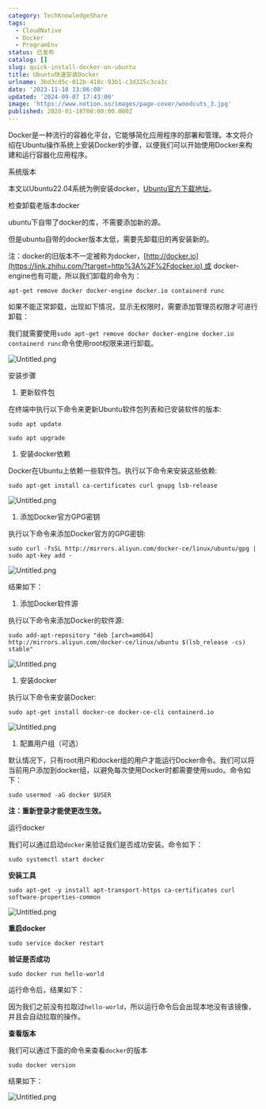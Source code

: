 ```yaml
---
category: TechKnowledgeShare
tags:
  - CloudNative
  - Docker
  - ProgramEnv
status: 已发布
catalog: []
slug: quick-install-docker-on-ubuntu
title: Ubuntu快速安装Docker
urlname: 3bd3cd5c-012b-418c-93b1-c3d325c3ca3c
date: '2023-11-18 13:06:00'
updated: '2024-09-07 17:43:00'
image: 'https://www.notion.so/images/page-cover/woodcuts_3.jpg'
published: 2020-01-18T08:00:00.000Z
---
```


Docker是一种流行的容器化平台，它能够简化应用程序的部署和管理。本文将介绍在Ubuntu操作系统上安装Docker的步骤，以便我们可以开始使用Docker来构建和运行容器化应用程序。


系统版本


本文以Ubuntu22.04系统为例安装docker，[Ubuntu官方下载地址](https://link.zhihu.com/?target=https%3A%2F%2Fubuntu.com%2Fdownload)。


检查卸载老版本docker


ubuntu下自带了docker的库，不需要添加新的源。


但是ubuntu自带的docker版本太低，需要先卸载旧的再安装新的。


注：docker的旧版本不一定被称为docker，[http://docker.io](https://link.zhihu.com/?target=http%3A%2F%2Fdocker.io) 或 docker-engine也有可能，所以我们卸载的命令为：


`apt-get remove docker docker-engine docker.io containerd runc`


如果不能正常卸载，出现如下情况，显示无权限时，需要添加管理员权限才可进行卸载：


我们就需要使用`sudo apt-get remove docker docker-engine docker.io containerd runc`命令使用root权限来进行卸载。


![Untitled.png](https://prod-files-secure.s3.us-west-2.amazonaws.com/5d24fe63-e567-4804-86f9-9fdc62e13082/39952d0f-7851-4550-b715-72a33876c773/Untitled.png?X-Amz-Algorithm=AWS4-HMAC-SHA256&X-Amz-Content-Sha256=UNSIGNED-PAYLOAD&X-Amz-Credential=ASIAZI2LB466S25DNC3F%2F20250408%2Fus-west-2%2Fs3%2Faws4_request&X-Amz-Date=20250408T213524Z&X-Amz-Expires=3600&X-Amz-Security-Token=IQoJb3JpZ2luX2VjEAYaCXVzLXdlc3QtMiJGMEQCIDm0V26175%2B9ff%2BnJbaBslc%2FcQJOlDYSlDrwBUDIgYj2AiADzY53e%2BE%2F1pDVPHBiNUZDZr%2BKvvrvJEwSvNB5KqcHGyr%2FAwh%2FEAAaDDYzNzQyMzE4MzgwNSIM1bBW16WTFIocicweKtwDni80ipbgB%2Fksw9tz%2FsE1i9nZdOk0dhNNM%2Fgm7xlIFSzL3%2BO%2F74VCNzjyMrNcqFmmTFQYm0gOdRmVRKNvbAS1M5bbR%2FQutkJUfl%2FL6oL9pjGscckCRTH3zCNqom2s5fpUQAPGxqyPmwPDCTpByd6atosmhWVY15SC%2FRXe3JSQzDdQrwpnA%2BTsyk1ekLzTC2w1sEEhYUwvA4t4bWOjzpQHat4J13ynM3uHRX5%2Bra%2FlKCQZZRglGWwWMIfLPsr1L90FWMPgriLq8zR491rG5%2BGhwCphAVTApoB64SBszPX%2Bu07ZTwEEGnNSRZN4w4v%2BKEGYYZETSfx2EYYcY3kxxHswJffK6xaCqVgLYKy0vNWVmgW%2BIm9kFU9lc3xZN%2BF0Mp%2B0BoVaXhpEbdoMd%2BrmncRIBul9t%2BrowPVvLEbZu8mVmiO00%2Bo8D%2BL0OmKb6L%2F5Hyn8bfNkvVvIDFqSMt%2BiS9zliAtb1jmg2%2FycqYycpSZwwQ%2FFI0%2BarMj%2Bz4bLj0WmAAfkqOfF9Tukpo1bX6aIXVUf20rqgj54o%2FrusJvqbA3CWndOGU5AH4y19Etb4tNnZdZNkrniC1gM1IDRcmHZr8%2FSVsl6uVUbBtlyItYFqOhdIB0n8SUhkDKf2P1ItaIwxqjWvwY6pgGkIFk8SeoPKdN%2B%2FLJp0v%2B%2B3ZSZAaeto4QbogIrhwnqNKManSaQHHMP%2F7PsCZouOAUCKMquO0QS0vGySGu8uJhNZv9Z311nMM9B2ZoEwYPaE0yU5ZFjYxA2XXzjdbn5ipelILM5wuTqruFw0VssQ%2BtQRSDNWT9CmF32CKz6xF8Rjw3YS79h8s4RjlIypaS0hNc8dR7UsFl4PmCt1ya6oB%2Fou4Gn%2F27s&X-Amz-Signature=e213a6974b2c29173d08000f13609fd99df13000b4b6cf62af8476afa5f5e903&X-Amz-SignedHeaders=host&x-id=GetObject)


安装步骤

1. 更新软件包

在终端中执行以下命令来更新Ubuntu软件包列表和已安装软件的版本:


`sudo apt update`


`sudo apt upgrade`

1. 安装docker依赖

Docker在Ubuntu上依赖一些软件包。执行以下命令来安装这些依赖:


`sudo apt-get install ca-certificates curl gnupg lsb-release`


![Untitled.png](https://prod-files-secure.s3.us-west-2.amazonaws.com/5d24fe63-e567-4804-86f9-9fdc62e13082/b5a549a8-6621-4824-a151-93e8b0592f14/Untitled.png?X-Amz-Algorithm=AWS4-HMAC-SHA256&X-Amz-Content-Sha256=UNSIGNED-PAYLOAD&X-Amz-Credential=ASIAZI2LB466S25DNC3F%2F20250408%2Fus-west-2%2Fs3%2Faws4_request&X-Amz-Date=20250408T213524Z&X-Amz-Expires=3600&X-Amz-Security-Token=IQoJb3JpZ2luX2VjEAYaCXVzLXdlc3QtMiJGMEQCIDm0V26175%2B9ff%2BnJbaBslc%2FcQJOlDYSlDrwBUDIgYj2AiADzY53e%2BE%2F1pDVPHBiNUZDZr%2BKvvrvJEwSvNB5KqcHGyr%2FAwh%2FEAAaDDYzNzQyMzE4MzgwNSIM1bBW16WTFIocicweKtwDni80ipbgB%2Fksw9tz%2FsE1i9nZdOk0dhNNM%2Fgm7xlIFSzL3%2BO%2F74VCNzjyMrNcqFmmTFQYm0gOdRmVRKNvbAS1M5bbR%2FQutkJUfl%2FL6oL9pjGscckCRTH3zCNqom2s5fpUQAPGxqyPmwPDCTpByd6atosmhWVY15SC%2FRXe3JSQzDdQrwpnA%2BTsyk1ekLzTC2w1sEEhYUwvA4t4bWOjzpQHat4J13ynM3uHRX5%2Bra%2FlKCQZZRglGWwWMIfLPsr1L90FWMPgriLq8zR491rG5%2BGhwCphAVTApoB64SBszPX%2Bu07ZTwEEGnNSRZN4w4v%2BKEGYYZETSfx2EYYcY3kxxHswJffK6xaCqVgLYKy0vNWVmgW%2BIm9kFU9lc3xZN%2BF0Mp%2B0BoVaXhpEbdoMd%2BrmncRIBul9t%2BrowPVvLEbZu8mVmiO00%2Bo8D%2BL0OmKb6L%2F5Hyn8bfNkvVvIDFqSMt%2BiS9zliAtb1jmg2%2FycqYycpSZwwQ%2FFI0%2BarMj%2Bz4bLj0WmAAfkqOfF9Tukpo1bX6aIXVUf20rqgj54o%2FrusJvqbA3CWndOGU5AH4y19Etb4tNnZdZNkrniC1gM1IDRcmHZr8%2FSVsl6uVUbBtlyItYFqOhdIB0n8SUhkDKf2P1ItaIwxqjWvwY6pgGkIFk8SeoPKdN%2B%2FLJp0v%2B%2B3ZSZAaeto4QbogIrhwnqNKManSaQHHMP%2F7PsCZouOAUCKMquO0QS0vGySGu8uJhNZv9Z311nMM9B2ZoEwYPaE0yU5ZFjYxA2XXzjdbn5ipelILM5wuTqruFw0VssQ%2BtQRSDNWT9CmF32CKz6xF8Rjw3YS79h8s4RjlIypaS0hNc8dR7UsFl4PmCt1ya6oB%2Fou4Gn%2F27s&X-Amz-Signature=39a7a25e5715163ba90b7bf75994ad639f6cb9c1b249c138a39a91126b7cbe62&X-Amz-SignedHeaders=host&x-id=GetObject)

1. 添加Docker官方GPG密钥

执行以下命令来添加Docker官方的GPG密钥:


`sudo curl -fsSL http://mirrors.aliyun.com/docker-ce/linux/ubuntu/gpg | sudo apt-key add -`


![Untitled.png](https://prod-files-secure.s3.us-west-2.amazonaws.com/5d24fe63-e567-4804-86f9-9fdc62e13082/98014b5e-f5b7-4b16-804e-ab6917971bd3/Untitled.png?X-Amz-Algorithm=AWS4-HMAC-SHA256&X-Amz-Content-Sha256=UNSIGNED-PAYLOAD&X-Amz-Credential=ASIAZI2LB466S25DNC3F%2F20250408%2Fus-west-2%2Fs3%2Faws4_request&X-Amz-Date=20250408T213524Z&X-Amz-Expires=3600&X-Amz-Security-Token=IQoJb3JpZ2luX2VjEAYaCXVzLXdlc3QtMiJGMEQCIDm0V26175%2B9ff%2BnJbaBslc%2FcQJOlDYSlDrwBUDIgYj2AiADzY53e%2BE%2F1pDVPHBiNUZDZr%2BKvvrvJEwSvNB5KqcHGyr%2FAwh%2FEAAaDDYzNzQyMzE4MzgwNSIM1bBW16WTFIocicweKtwDni80ipbgB%2Fksw9tz%2FsE1i9nZdOk0dhNNM%2Fgm7xlIFSzL3%2BO%2F74VCNzjyMrNcqFmmTFQYm0gOdRmVRKNvbAS1M5bbR%2FQutkJUfl%2FL6oL9pjGscckCRTH3zCNqom2s5fpUQAPGxqyPmwPDCTpByd6atosmhWVY15SC%2FRXe3JSQzDdQrwpnA%2BTsyk1ekLzTC2w1sEEhYUwvA4t4bWOjzpQHat4J13ynM3uHRX5%2Bra%2FlKCQZZRglGWwWMIfLPsr1L90FWMPgriLq8zR491rG5%2BGhwCphAVTApoB64SBszPX%2Bu07ZTwEEGnNSRZN4w4v%2BKEGYYZETSfx2EYYcY3kxxHswJffK6xaCqVgLYKy0vNWVmgW%2BIm9kFU9lc3xZN%2BF0Mp%2B0BoVaXhpEbdoMd%2BrmncRIBul9t%2BrowPVvLEbZu8mVmiO00%2Bo8D%2BL0OmKb6L%2F5Hyn8bfNkvVvIDFqSMt%2BiS9zliAtb1jmg2%2FycqYycpSZwwQ%2FFI0%2BarMj%2Bz4bLj0WmAAfkqOfF9Tukpo1bX6aIXVUf20rqgj54o%2FrusJvqbA3CWndOGU5AH4y19Etb4tNnZdZNkrniC1gM1IDRcmHZr8%2FSVsl6uVUbBtlyItYFqOhdIB0n8SUhkDKf2P1ItaIwxqjWvwY6pgGkIFk8SeoPKdN%2B%2FLJp0v%2B%2B3ZSZAaeto4QbogIrhwnqNKManSaQHHMP%2F7PsCZouOAUCKMquO0QS0vGySGu8uJhNZv9Z311nMM9B2ZoEwYPaE0yU5ZFjYxA2XXzjdbn5ipelILM5wuTqruFw0VssQ%2BtQRSDNWT9CmF32CKz6xF8Rjw3YS79h8s4RjlIypaS0hNc8dR7UsFl4PmCt1ya6oB%2Fou4Gn%2F27s&X-Amz-Signature=392c80ff8a901c965b0b866e1d07bf250ebe351cd7919614bc91f84ccbfba792&X-Amz-SignedHeaders=host&x-id=GetObject)


结果如下：

1. 添加Docker软件源

执行以下命令来添加Docker的软件源:


`sudo add-apt-repository "deb [arch=amd64] http://mirrors.aliyun.com/docker-ce/linux/ubuntu $(lsb_release -cs) stable"`


![Untitled.png](https://prod-files-secure.s3.us-west-2.amazonaws.com/5d24fe63-e567-4804-86f9-9fdc62e13082/7fc5bdbe-9d4c-48b8-ba03-3309380f47ba/Untitled.png?X-Amz-Algorithm=AWS4-HMAC-SHA256&X-Amz-Content-Sha256=UNSIGNED-PAYLOAD&X-Amz-Credential=ASIAZI2LB466S25DNC3F%2F20250408%2Fus-west-2%2Fs3%2Faws4_request&X-Amz-Date=20250408T213524Z&X-Amz-Expires=3600&X-Amz-Security-Token=IQoJb3JpZ2luX2VjEAYaCXVzLXdlc3QtMiJGMEQCIDm0V26175%2B9ff%2BnJbaBslc%2FcQJOlDYSlDrwBUDIgYj2AiADzY53e%2BE%2F1pDVPHBiNUZDZr%2BKvvrvJEwSvNB5KqcHGyr%2FAwh%2FEAAaDDYzNzQyMzE4MzgwNSIM1bBW16WTFIocicweKtwDni80ipbgB%2Fksw9tz%2FsE1i9nZdOk0dhNNM%2Fgm7xlIFSzL3%2BO%2F74VCNzjyMrNcqFmmTFQYm0gOdRmVRKNvbAS1M5bbR%2FQutkJUfl%2FL6oL9pjGscckCRTH3zCNqom2s5fpUQAPGxqyPmwPDCTpByd6atosmhWVY15SC%2FRXe3JSQzDdQrwpnA%2BTsyk1ekLzTC2w1sEEhYUwvA4t4bWOjzpQHat4J13ynM3uHRX5%2Bra%2FlKCQZZRglGWwWMIfLPsr1L90FWMPgriLq8zR491rG5%2BGhwCphAVTApoB64SBszPX%2Bu07ZTwEEGnNSRZN4w4v%2BKEGYYZETSfx2EYYcY3kxxHswJffK6xaCqVgLYKy0vNWVmgW%2BIm9kFU9lc3xZN%2BF0Mp%2B0BoVaXhpEbdoMd%2BrmncRIBul9t%2BrowPVvLEbZu8mVmiO00%2Bo8D%2BL0OmKb6L%2F5Hyn8bfNkvVvIDFqSMt%2BiS9zliAtb1jmg2%2FycqYycpSZwwQ%2FFI0%2BarMj%2Bz4bLj0WmAAfkqOfF9Tukpo1bX6aIXVUf20rqgj54o%2FrusJvqbA3CWndOGU5AH4y19Etb4tNnZdZNkrniC1gM1IDRcmHZr8%2FSVsl6uVUbBtlyItYFqOhdIB0n8SUhkDKf2P1ItaIwxqjWvwY6pgGkIFk8SeoPKdN%2B%2FLJp0v%2B%2B3ZSZAaeto4QbogIrhwnqNKManSaQHHMP%2F7PsCZouOAUCKMquO0QS0vGySGu8uJhNZv9Z311nMM9B2ZoEwYPaE0yU5ZFjYxA2XXzjdbn5ipelILM5wuTqruFw0VssQ%2BtQRSDNWT9CmF32CKz6xF8Rjw3YS79h8s4RjlIypaS0hNc8dR7UsFl4PmCt1ya6oB%2Fou4Gn%2F27s&X-Amz-Signature=ac8b72d73391e908be22c1e91fff63255600ef7124beefbdd27239336d3c2ff5&X-Amz-SignedHeaders=host&x-id=GetObject)

1. 安装docker

执行以下命令来安装Docker:


`sudo apt-get install docker-ce docker-ce-cli containerd.io`


![Untitled.png](https://prod-files-secure.s3.us-west-2.amazonaws.com/5d24fe63-e567-4804-86f9-9fdc62e13082/d5ede442-ffc5-49c3-a76a-76559a797244/Untitled.png?X-Amz-Algorithm=AWS4-HMAC-SHA256&X-Amz-Content-Sha256=UNSIGNED-PAYLOAD&X-Amz-Credential=ASIAZI2LB466S25DNC3F%2F20250408%2Fus-west-2%2Fs3%2Faws4_request&X-Amz-Date=20250408T213524Z&X-Amz-Expires=3600&X-Amz-Security-Token=IQoJb3JpZ2luX2VjEAYaCXVzLXdlc3QtMiJGMEQCIDm0V26175%2B9ff%2BnJbaBslc%2FcQJOlDYSlDrwBUDIgYj2AiADzY53e%2BE%2F1pDVPHBiNUZDZr%2BKvvrvJEwSvNB5KqcHGyr%2FAwh%2FEAAaDDYzNzQyMzE4MzgwNSIM1bBW16WTFIocicweKtwDni80ipbgB%2Fksw9tz%2FsE1i9nZdOk0dhNNM%2Fgm7xlIFSzL3%2BO%2F74VCNzjyMrNcqFmmTFQYm0gOdRmVRKNvbAS1M5bbR%2FQutkJUfl%2FL6oL9pjGscckCRTH3zCNqom2s5fpUQAPGxqyPmwPDCTpByd6atosmhWVY15SC%2FRXe3JSQzDdQrwpnA%2BTsyk1ekLzTC2w1sEEhYUwvA4t4bWOjzpQHat4J13ynM3uHRX5%2Bra%2FlKCQZZRglGWwWMIfLPsr1L90FWMPgriLq8zR491rG5%2BGhwCphAVTApoB64SBszPX%2Bu07ZTwEEGnNSRZN4w4v%2BKEGYYZETSfx2EYYcY3kxxHswJffK6xaCqVgLYKy0vNWVmgW%2BIm9kFU9lc3xZN%2BF0Mp%2B0BoVaXhpEbdoMd%2BrmncRIBul9t%2BrowPVvLEbZu8mVmiO00%2Bo8D%2BL0OmKb6L%2F5Hyn8bfNkvVvIDFqSMt%2BiS9zliAtb1jmg2%2FycqYycpSZwwQ%2FFI0%2BarMj%2Bz4bLj0WmAAfkqOfF9Tukpo1bX6aIXVUf20rqgj54o%2FrusJvqbA3CWndOGU5AH4y19Etb4tNnZdZNkrniC1gM1IDRcmHZr8%2FSVsl6uVUbBtlyItYFqOhdIB0n8SUhkDKf2P1ItaIwxqjWvwY6pgGkIFk8SeoPKdN%2B%2FLJp0v%2B%2B3ZSZAaeto4QbogIrhwnqNKManSaQHHMP%2F7PsCZouOAUCKMquO0QS0vGySGu8uJhNZv9Z311nMM9B2ZoEwYPaE0yU5ZFjYxA2XXzjdbn5ipelILM5wuTqruFw0VssQ%2BtQRSDNWT9CmF32CKz6xF8Rjw3YS79h8s4RjlIypaS0hNc8dR7UsFl4PmCt1ya6oB%2Fou4Gn%2F27s&X-Amz-Signature=0cbd7655d7e20e9095ea1bd48d6369cea2fd9d752d6c36682f00a1ad02706912&X-Amz-SignedHeaders=host&x-id=GetObject)

1. 配置用户组（可选）

默认情况下，只有root用户和docker组的用户才能运行Docker命令。我们可以将当前用户添加到docker组，以避免每次使用Docker时都需要使用sudo。命令如下：


`sudo usermod -aG docker $USER`


**注：重新登录才能使更改生效。**


运行docker


我们可以通过启动`docker`来验证我们是否成功安装。命令如下：


`sudo systemctl start docker`


**安装工具**


`sudo apt-get -y install apt-transport-https ca-certificates curl software-properties-common`


![Untitled.png](https://prod-files-secure.s3.us-west-2.amazonaws.com/5d24fe63-e567-4804-86f9-9fdc62e13082/0c3615c1-94db-46f5-9743-68bb221a9964/Untitled.png?X-Amz-Algorithm=AWS4-HMAC-SHA256&X-Amz-Content-Sha256=UNSIGNED-PAYLOAD&X-Amz-Credential=ASIAZI2LB466S25DNC3F%2F20250408%2Fus-west-2%2Fs3%2Faws4_request&X-Amz-Date=20250408T213524Z&X-Amz-Expires=3600&X-Amz-Security-Token=IQoJb3JpZ2luX2VjEAYaCXVzLXdlc3QtMiJGMEQCIDm0V26175%2B9ff%2BnJbaBslc%2FcQJOlDYSlDrwBUDIgYj2AiADzY53e%2BE%2F1pDVPHBiNUZDZr%2BKvvrvJEwSvNB5KqcHGyr%2FAwh%2FEAAaDDYzNzQyMzE4MzgwNSIM1bBW16WTFIocicweKtwDni80ipbgB%2Fksw9tz%2FsE1i9nZdOk0dhNNM%2Fgm7xlIFSzL3%2BO%2F74VCNzjyMrNcqFmmTFQYm0gOdRmVRKNvbAS1M5bbR%2FQutkJUfl%2FL6oL9pjGscckCRTH3zCNqom2s5fpUQAPGxqyPmwPDCTpByd6atosmhWVY15SC%2FRXe3JSQzDdQrwpnA%2BTsyk1ekLzTC2w1sEEhYUwvA4t4bWOjzpQHat4J13ynM3uHRX5%2Bra%2FlKCQZZRglGWwWMIfLPsr1L90FWMPgriLq8zR491rG5%2BGhwCphAVTApoB64SBszPX%2Bu07ZTwEEGnNSRZN4w4v%2BKEGYYZETSfx2EYYcY3kxxHswJffK6xaCqVgLYKy0vNWVmgW%2BIm9kFU9lc3xZN%2BF0Mp%2B0BoVaXhpEbdoMd%2BrmncRIBul9t%2BrowPVvLEbZu8mVmiO00%2Bo8D%2BL0OmKb6L%2F5Hyn8bfNkvVvIDFqSMt%2BiS9zliAtb1jmg2%2FycqYycpSZwwQ%2FFI0%2BarMj%2Bz4bLj0WmAAfkqOfF9Tukpo1bX6aIXVUf20rqgj54o%2FrusJvqbA3CWndOGU5AH4y19Etb4tNnZdZNkrniC1gM1IDRcmHZr8%2FSVsl6uVUbBtlyItYFqOhdIB0n8SUhkDKf2P1ItaIwxqjWvwY6pgGkIFk8SeoPKdN%2B%2FLJp0v%2B%2B3ZSZAaeto4QbogIrhwnqNKManSaQHHMP%2F7PsCZouOAUCKMquO0QS0vGySGu8uJhNZv9Z311nMM9B2ZoEwYPaE0yU5ZFjYxA2XXzjdbn5ipelILM5wuTqruFw0VssQ%2BtQRSDNWT9CmF32CKz6xF8Rjw3YS79h8s4RjlIypaS0hNc8dR7UsFl4PmCt1ya6oB%2Fou4Gn%2F27s&X-Amz-Signature=e81ee59942f56e6f926b9a8b75961cba5872a611321ee90ee86c1f9f4031916e&X-Amz-SignedHeaders=host&x-id=GetObject)


**重启docker**


`sudo service docker restart`


**验证是否成功**


`sudo docker run hello-world`


运行命令后，结果如下：


因为我们之前没有拉取过`hello-world`，所以运行命令后会出现本地没有该镜像，并且会自动拉取的操作。


**查看版本**


我们可以通过下面的命令来查看`docker`的版本


`sudo docker version`


结果如下：


![Untitled.png](https://prod-files-secure.s3.us-west-2.amazonaws.com/5d24fe63-e567-4804-86f9-9fdc62e13082/efdb509a-3c1e-41a3-91ee-a1bd88793688/Untitled.png?X-Amz-Algorithm=AWS4-HMAC-SHA256&X-Amz-Content-Sha256=UNSIGNED-PAYLOAD&X-Amz-Credential=ASIAZI2LB466S25DNC3F%2F20250408%2Fus-west-2%2Fs3%2Faws4_request&X-Amz-Date=20250408T213524Z&X-Amz-Expires=3600&X-Amz-Security-Token=IQoJb3JpZ2luX2VjEAYaCXVzLXdlc3QtMiJGMEQCIDm0V26175%2B9ff%2BnJbaBslc%2FcQJOlDYSlDrwBUDIgYj2AiADzY53e%2BE%2F1pDVPHBiNUZDZr%2BKvvrvJEwSvNB5KqcHGyr%2FAwh%2FEAAaDDYzNzQyMzE4MzgwNSIM1bBW16WTFIocicweKtwDni80ipbgB%2Fksw9tz%2FsE1i9nZdOk0dhNNM%2Fgm7xlIFSzL3%2BO%2F74VCNzjyMrNcqFmmTFQYm0gOdRmVRKNvbAS1M5bbR%2FQutkJUfl%2FL6oL9pjGscckCRTH3zCNqom2s5fpUQAPGxqyPmwPDCTpByd6atosmhWVY15SC%2FRXe3JSQzDdQrwpnA%2BTsyk1ekLzTC2w1sEEhYUwvA4t4bWOjzpQHat4J13ynM3uHRX5%2Bra%2FlKCQZZRglGWwWMIfLPsr1L90FWMPgriLq8zR491rG5%2BGhwCphAVTApoB64SBszPX%2Bu07ZTwEEGnNSRZN4w4v%2BKEGYYZETSfx2EYYcY3kxxHswJffK6xaCqVgLYKy0vNWVmgW%2BIm9kFU9lc3xZN%2BF0Mp%2B0BoVaXhpEbdoMd%2BrmncRIBul9t%2BrowPVvLEbZu8mVmiO00%2Bo8D%2BL0OmKb6L%2F5Hyn8bfNkvVvIDFqSMt%2BiS9zliAtb1jmg2%2FycqYycpSZwwQ%2FFI0%2BarMj%2Bz4bLj0WmAAfkqOfF9Tukpo1bX6aIXVUf20rqgj54o%2FrusJvqbA3CWndOGU5AH4y19Etb4tNnZdZNkrniC1gM1IDRcmHZr8%2FSVsl6uVUbBtlyItYFqOhdIB0n8SUhkDKf2P1ItaIwxqjWvwY6pgGkIFk8SeoPKdN%2B%2FLJp0v%2B%2B3ZSZAaeto4QbogIrhwnqNKManSaQHHMP%2F7PsCZouOAUCKMquO0QS0vGySGu8uJhNZv9Z311nMM9B2ZoEwYPaE0yU5ZFjYxA2XXzjdbn5ipelILM5wuTqruFw0VssQ%2BtQRSDNWT9CmF32CKz6xF8Rjw3YS79h8s4RjlIypaS0hNc8dR7UsFl4PmCt1ya6oB%2Fou4Gn%2F27s&X-Amz-Signature=28bb4a9b0700cea555910597c6be8bf8dc88d5195d68b36fdb41484f32052391&X-Amz-SignedHeaders=host&x-id=GetObject)

